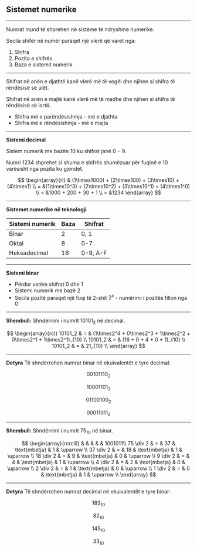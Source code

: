 ## Sistemet numerike

---

Numrat mund të shprehen në sisteme të ndryshme numerike.

Secila shifër në numër paraqet një vlerë që varet nga:

1. Shifra
2. Pozita e shifrës
3. Baza e sistemit numerik

---

Shifrat në anën e djathtë kanë vlerë më të vogël dhe njihen si shifra të rëndësisë së ulët.

Shifrat në anën e majtë kanë vlerë më të madhe dhe njihen si shifra të rëndësisë së lartë.

- Shifra më e parëndësishmja - më e djathta
- Shifra më e rëndësishmja - më e majta

---

**Sistemi decimal**

Sistem numerik me bazën $10$ ku shifrat janë $0-9$.

Numri $1234$ shprehet si shuma e shifrës shumëzuar për fuqinë e $10$ varësisht nga pozita ku gjendet.

$$
\begin{array}{rl}
& (1\times1000) + (2\times100) + (3\times10) + (4\times1) \\
= &(1\times10^3) + (2\times10^2) + (3\times10^1)  + (4\times1^0) \\
= &1000 + 200 + 30 + 1 \\
= &1234
\end{array}
$$

---

**Sistemet numerike në teknologji**

| Sistemi numerik | Baza | Shifrat  |
| --------------- | ---- | -------- |
| Binar           | 2    | 0, 1     |
| Oktal           | 8    | 0-7      |
| Heksadecimal    | 16   | 0-9, A-F |

---

**Sistemi binar**

- Përdor vetëm shifrat 0 dhe 1
- Sistemi numerik me bazë 2
- Secila pozitë paraqet një fuqi të 2-shit $2^x$ - numërimi i pozitës fillon nga 0

---

**Shembull:** Shndërrimi i numrit $10101_2$ në decimal.

$$
\begin{array}{rcl}
10101_2 & = & (1\times2^4 + 0\times2^3 + 1\times2^2 + 0\times2^1 + 1\times2^1)_{10} \\
10101_2 & = & (16 + 0 + 4 + 0 + 1)_{10} \\
10101_2 & = & 21_{10} \\
\end{array}
$$

---

**Detyra** Të shndërrohen numrat binar në ekuivalentët e tyre decimal:

$$
00101110_2 \tag{1}
$$

$$
10001101_2 \tag{2}
$$

$$
01100100_2 \tag{3}
$$

$$
00011011_2 \tag{4}
$$

---

**Shembull:** Shndërrimi i numrit $75_{10}$ në binar.

$$
\begin{array}{rcrclll}
& & & & & 1001011\\
75 \div 2 & = & 37 & \text{mbetja} & 1 & \uparrow \\
37 \div 2 & = & 18 & \text{mbetja} & 1 & \uparrow \\
18 \div 2 & = & 9  & \text{mbetja} & 0 & \uparrow \\
9  \div 2 & = & 4  & \text{mbetja} & 1 & \uparrow \\
4  \div 2 & = & 2  & \text{mbetja} & 0 & \uparrow \\
2  \div 2 & = & 1  & \text{mbetja} & 0 & \uparrow \\
1  \div 2 & = & 0  & \text{mbetja} & 1 & \uparrow \\
\end{array}
$$

---

**Detyra** Të shndërrohen numrat decimal në ekuivalentët e tyre binar:

$$
183_{10} \tag{1}
$$

$$
82_{10} \tag{2}
$$

$$
145_{10} \tag{3}
$$

$$
33_{10} \tag{4}
$$
